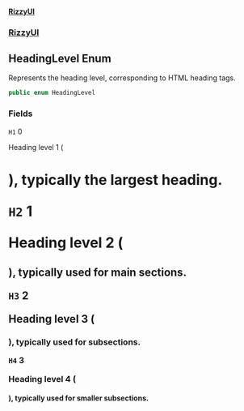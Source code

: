 #### [RizzyUI](index 'index')
### [RizzyUI](RizzyUI 'RizzyUI')

## HeadingLevel Enum

Represents the heading level, corresponding to HTML heading tags.

```csharp
public enum HeadingLevel
```
### Fields

<a name='RizzyUI.HeadingLevel.H1'></a>

`H1` 0

Heading level 1 (<h1>), typically the largest heading.

<a name='RizzyUI.HeadingLevel.H2'></a>

`H2` 1

Heading level 2 (<h2>), typically used for main sections.

<a name='RizzyUI.HeadingLevel.H3'></a>

`H3` 2

Heading level 3 (<h3>), typically used for subsections.

<a name='RizzyUI.HeadingLevel.H4'></a>

`H4` 3

Heading level 4 (<h4>), typically used for smaller subsections.